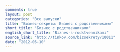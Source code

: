 ```yaml
---
comments: true
layout: post
categories: "Все выпуски"
title: "Бизнес-секреты: Бизнес с родственниками"
short_title: "Бизнес с родственниками"
english_short_title: "Biznes-s-rodstvennikami"
source_link: "http://tinkov.com/bizsekrety/10011"
date: "2012-05-10"
---
```


